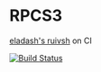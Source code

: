RPCS3
=====
[eladash's ruivsh](https://github.com/elad335/rpcs3/tree/ruivsh) on CI

[![Build Status](https://dev.azure.com/illusion9804/rpcs3/_apis/build/status/illusion0001.rpcs3?branchName=elad-rulvsh)](https://dev.azure.com/illusion9804/rpcs3/_build/latest?definitionId=3&branchName=elad-rulvsh)

<!--[![Travis (.org) branch](https://img.shields.io/travis/RPCS3/rpcs3/master?label=Travis%20CI&logo=travis)](https://travis-ci.org/RPCS3/rpcs3)
[![Cirrus CI - Base Branch Build Status](https://img.shields.io/cirrus/github/RPCS3/rpcs3?label=Cirrus%20CI%20(FreeBSD)&logo=cirrus-ci)](https://cirrus-ci.com/github/RPCS3/rpcs3)
[![RPCS3 discord server](https://img.shields.io/discord/272035812277878785?color=%237289DA&label=RPCS3%20Discord&logo=discord&logoColor=white)](https://discord.me/rpcs3)

The world's first free and open-source PlayStation 3 emulator/debugger, written in C++ for Windows and Linux.

You can find some basic information on our [**website**](https://rpcs3.net/). Game info is being populated on the [**Wiki**](https://wiki.rpcs3.net/).
For discussion about this emulator, PS3 emulation, and game compatibility reports, please visit our [**forums**](https://forums.rpcs3.net) and our [**Discord server**](https://discord.me/RPCS3).

[**Support Lead Developers Nekotekina and kd-11 on Patreon**](https://www.patreon.com/Nekotekina)

## Contributing

If you want to help the project but do not code, the best way to help out is to test games and make bug reports. See:
* [Quickstart](https://rpcs3.net/quickstart)

If you want to contribute as a developer, please take a look at the following pages:

* [Coding Style](https://github.com/RPCS3/rpcs3/wiki/Coding-Style)
* [Developer Information](https://github.com/RPCS3/rpcs3/wiki/Developer-Information)
* [Roadmap](https://rpcs3.net/roadmap)

You should also contact any of the developers in the forums or in the Discord server to learn more about the current state of the emulator.

## Building

See [BUILDING.md](BUILDING.md) for more information about how to setup an environment to build RPCS3.

## Running

Check our friendly [quickstart](https://rpcs3.net/quickstart) guide to make sure your computer meets the minimum system requirements to run RPCS3.

Don't forget to have your graphics driver up to date and to install the [Visual C++ Redistributable Packages for Visual Studio 2019](https://aka.ms/vs/16/release/VC_redist.x64.exe) if you are a Windows user.

## License

Most files are licensed under the terms of GNU GPLv2 License; see LICENSE file for details. Some files may be licensed differently; check appropriate file headers for details.-->